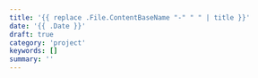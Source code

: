 ```yaml
---
title: '{{ replace .File.ContentBaseName "-" " " | title }}'
date: '{{ .Date }}'
draft: true
category: 'project'
keywords: []
summary: ''
---
```

